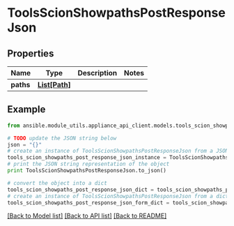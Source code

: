 # ToolsScionShowpathsPostResponseJson


## Properties
Name | Type | Description | Notes
------------ | ------------- | ------------- | -------------
**paths** | [**List[Path]**](Path.md) |  | 

## Example

```python
from ansible.module_utils.appliance_api_client.models.tools_scion_showpaths_post_response_json import ToolsScionShowpathsPostResponseJson

# TODO update the JSON string below
json = "{}"
# create an instance of ToolsScionShowpathsPostResponseJson from a JSON string
tools_scion_showpaths_post_response_json_instance = ToolsScionShowpathsPostResponseJson.from_json(json)
# print the JSON string representation of the object
print ToolsScionShowpathsPostResponseJson.to_json()

# convert the object into a dict
tools_scion_showpaths_post_response_json_dict = tools_scion_showpaths_post_response_json_instance.to_dict()
# create an instance of ToolsScionShowpathsPostResponseJson from a dict
tools_scion_showpaths_post_response_json_form_dict = tools_scion_showpaths_post_response_json.from_dict(tools_scion_showpaths_post_response_json_dict)
```
[[Back to Model list]](../README.md#documentation-for-models) [[Back to API list]](../README.md#documentation-for-api-endpoints) [[Back to README]](../README.md)


